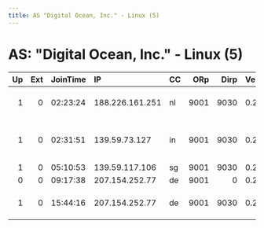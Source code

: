```yaml
---
title: AS "Digital Ocean, Inc." - Linux (5)
---
```


# AS: "Digital Ocean, Inc." - Linux (5)

|   Up |   Ext | JoinTime   | IP              | CC   |   ORp |   Dirp | Version   | Contact                  | Nickname       |   eFamMembers |
|-----:|------:|:-----------|:----------------|:-----|------:|-------:|:----------|:-------------------------|:---------------|--------------:|
|    1 |     0 | 02:23:24   | 188.226.161.251 | nl   |  9001 |   9030 | 0.2.9.11  | miningcrew tor-relay.co  | MiningCrew     |             1 |
|    1 |     0 | 02:31:51   | 139.59.73.127   | in   |  9001 |   9030 | 0.2.9.11  | WE HAVE NO CONTACT tor-r | MiningCrew002  |             1 |
|    1 |     0 | 05:10:53   | 139.59.117.106  | sg   |  9001 |   9030 | 0.2.9.10  | None                     | PythonCookBook |             1 |
|    0 |     0 | 09:17:38   | 207.154.252.77  | de   |  9001 |      0 | 0.2.5.14  | None                     | Unnamed        |             1 |
|    1 |     0 | 15:44:16   | 207.154.252.77  | de   |  9001 |   9030 | 0.2.9.11  | root at overmind dot com | Overmind       |             1 |
